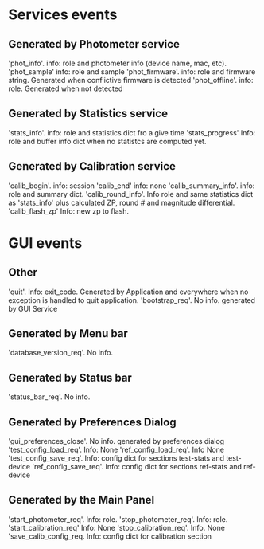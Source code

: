 # Services events

## Generated by Photometer service

'phot_info'.           info: role and photometer info (device name, mac, etc).
'phot_sample'          info: role and sample
'phot_firmware'.       info: role and firmware string. Generated when conflictive firmware is detected
'phot_offline'.        info: role. Generated when not detected

## Generated by Statistics service
'stats_info'.          info: role and statistics dict fro a give time
'stats_progress'       Info: role and buffer info dict when no statistcs are computed yet.

## Generated by Calibration service
'calib_begin'.         info: session
'calib_end'            info: none
'calib_summary_info'.  info: role and summary dict.
'calib_round_info'.    Info role and same statistics dict as 'stats_info' plus calculated ZP, round # and magnitude differential.
'calib_flash_zp'       Info: new zp to flash.

# GUI events

## Other
'quit'. Info: exit_code. Generated by Application and everywhere when no exception is handled to quit application.
'bootstrap_req'. No info. generated by GUI Service

## Generated by Menu bar
'database_version_req'. No info. 


## Generated by Status bar
'status_bar_req'. No info.

## Generated by Preferences Dialog
'gui_preferences_close'. No info. generated by preferences dialog
'test_config_load_req'. Info: None
'ref_config_load_req'. Info None
'test_config_save_req'. Info: config dict for sections test-stats and test-device
'ref_config_save_req'. Info: config dict for sections ref-stats and ref-device

## Generated by the Main Panel
'start_photometer_req'. Info: role. 
'stop_photometer_req'. Info: role.
'start_calibration_req' Info: None
'stop_calibration_req'. Info. None
'save_calib_config_req. Info: config dict for calibration section



